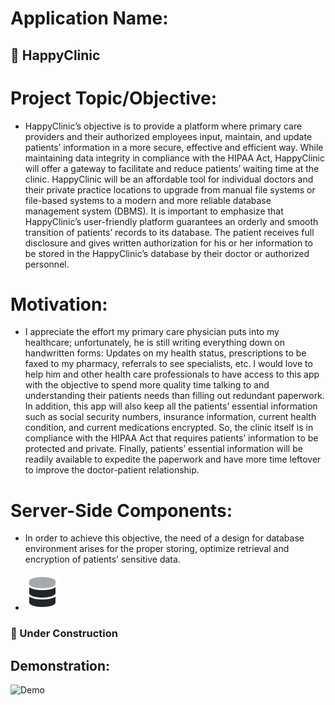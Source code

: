 # **Application Name:**
## 🏥  HappyClinic

# **Project Topic/Objective:**
* HappyClinic’s objective is to provide a platform where primary care providers and their authorized
 employees input, maintain, and update patients’ information in a more secure, effective and efficient way.
  While maintaining data integrity in compliance with the HIPAA Act, HappyClinic will offer a gateway to
  facilitate and reduce patients’ waiting time at the clinic. HappyClinic will be an affordable tool for 
  individual doctors and their private practice locations to upgrade from manual file systems or file-based
  systems to a modern and more reliable database management system (DBMS). It is important to emphasize that
  HappyClinic’s user-friendly platform guarantees an orderly and smooth transition of patients’ records to its
  database. The patient receives full disclosure and gives written authorization for his or her information to
  be stored in the HappyClinic’s database by their doctor or authorized personnel.
  
# **Motivation:**
* I appreciate the effort my primary care physician puts into my healthcare; unfortunately, he is still 
writing everything down on handwritten forms: Updates on my health status, prescriptions to be faxed to
my pharmacy, referrals to see specialists, etc. I would love to help him and other health care professionals
to have access to this app with the objective to spend more quality time talking to and understanding their
patients needs than filling out redundant paperwork. In addition, this app will also keep all the patients’
essential information such as social security numbers, insurance information, current health condition,
and current medications encrypted. So, the clinic itself is in compliance with the HIPAA Act that
requires patients’ information to be protected and private. Finally, patients’ essential information will
be readily available to expedite the paperwork and have more time leftover to improve the doctor-patient
 relationship.
 
# **Server-Side Components:**
* In order to achieve this objective, the need of a design for database environment arises for the proper storing,
 optimize retrieval and encryption of patients’ sensitive data.

* ![Demo](db_pic.PNG)
 
### 🔶 Under Construction


## **Demonstration:**

![Demo](https://media.giphy.com/media/3orif5JHN2ymsSryRq/giphy.gif)